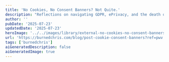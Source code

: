 ```yaml
---
title: 'No Cookies, No Consent Banners? Not Quite.'
description: "Reflections on navigating GDPR, ePrivacy, and the death of third-party cookies - lessons learned from building Consent.io and why privacy-first isn't just compliance, it's a competitive edge for developers, builders and product teams."
author: ''
pubDate: '2025-07-23'
updatedDate: '2025-07-23'
heroImage: '../../images/library/external-no-cookies-no-consent-banners-not-quite/banner_16_9-1-20250911-022911.png'
url: 'https://burnedchris.com/blog/post-cookie-consent-banners?ref=pwv.com'
tags: ['burnedchris']
aiGeneratedDescription: false
aiGeneratedImage: true
---
```

